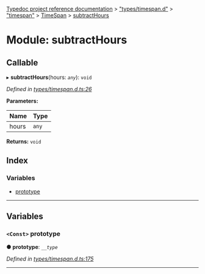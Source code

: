 [Typedoc project reference documentation](../README.md) > ["types/timespan.d"](../modules/_types_timespan_d_.md) > ["timespan"](../modules/_types_timespan_d_._timespan_.md) > [TimeSpan](../classes/_types_timespan_d_._timespan_.timespan.md) > [subtractHours](../modules/_types_timespan_d_._timespan_.timespan.subtracthours.md)

# Module: subtractHours

## Callable
▸ **subtractHours**(hours: *`any`*): `void`

*Defined in [types/timespan.d.ts:26](https://github.com/DocuWare/REST-Sample-TS/blob/22cf36b/src/types/timespan.d.ts#L26)*

**Parameters:**

| Name | Type |
| ------ | ------ |
| hours | `any` |

**Returns:** `void`

## Index

### Variables

* [prototype](_types_timespan_d_._timespan_.timespan.subtracthours.md#prototype)

---

## Variables

<a id="prototype"></a>

### `<Const>` prototype

**● prototype**: *`__type`*

*Defined in [types/timespan.d.ts:175](https://github.com/DocuWare/REST-Sample-TS/blob/22cf36b/src/types/timespan.d.ts#L175)*

___

